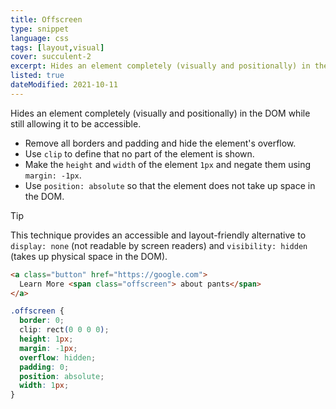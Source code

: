 ```yaml
---
title: Offscreen
type: snippet
language: css
tags: [layout,visual]
cover: succulent-2
excerpt: Hides an element completely (visually and positionally) in the DOM while still allowing it to be accessible.
listed: true
dateModified: 2021-10-11
---
```


Hides an element completely (visually and positionally) in the DOM while still allowing it to be accessible.

- Remove all borders and padding and hide the element's overflow.
- Use `clip` to define that no part of the element is shown.
- Make the `height` and `width` of the element `1px` and negate them using `margin: -1px`.
- Use `position: absolute` so that the element does not take up space in the DOM.

> [!TIP]
>
> This technique provides an accessible and layout-friendly alternative to `display: none` (not readable by screen readers) and `visibility: hidden` (takes up physical space in the DOM).

```html
<a class="button" href="https://google.com">
  Learn More <span class="offscreen"> about pants</span>
</a>
```

```css
.offscreen {
  border: 0;
  clip: rect(0 0 0 0);
  height: 1px;
  margin: -1px;
  overflow: hidden;
  padding: 0;
  position: absolute;
  width: 1px;
}
```
